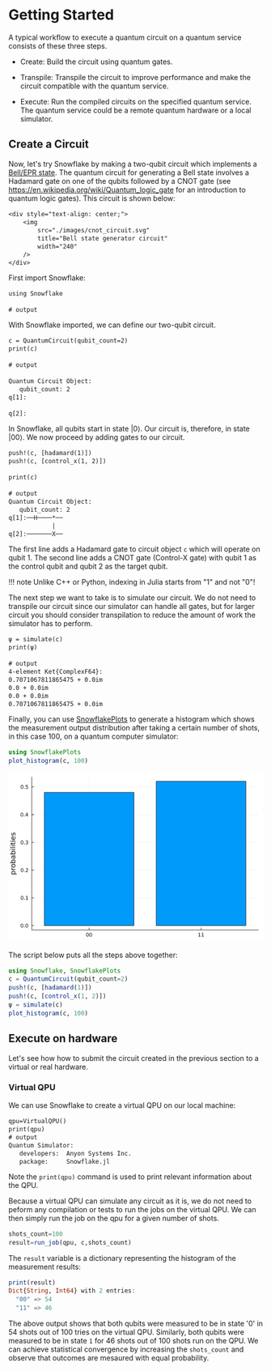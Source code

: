 # Getting Started

A typical workflow to execute a quantum circuit on a quantum service consists of these three steps.

- Create: Build the circuit using quantum gates.

- Transpile: Transpile the circuit to improve performance and make the circuit compatible with the quantum service.

- Execute: Run the compiled circuits on the specified quantum service. The quantum service could be a remote quantum hardware or a local simulator.

## Create a Circuit
Now, let's try Snowflake by making a two-qubit circuit which implements a [Bell/EPR state](https://en.wikipedia.org/wiki/Bell_state). The quantum circuit for generating a Bell state involves a Hadamard gate on one of the qubits followed by a CNOT gate (see https://en.wikipedia.org/wiki/Quantum_logic_gate for an introduction to quantum logic gates). This circuit is shown below:

```@raw html
<div style="text-align: center;">
	<img
		src="./images/cnot_circuit.svg"
		title="Bell state generator circuit"
		width="240"
	/>
</div>
```
First import Snowflake:

```jldoctest getting_started; output = false
using Snowflake

# output

```

With Snowflake imported, we can define our two-qubit circuit.

```jldoctest getting_started
c = QuantumCircuit(qubit_count=2)
print(c)

# output

Quantum Circuit Object:
   qubit_count: 2
q[1]:

q[2]:
```

In Snowflake, all qubits start in state $\left|0\right\rangle$. Our circuit is, therefore,  in state $\left|00\right\rangle$. We now proceed by adding gates to our circuit.

```jldoctest getting_started
push!(c, [hadamard(1)])
push!(c, [control_x(1, 2)])

print(c)

# output
Quantum Circuit Object:
   qubit_count: 2
q[1]:──H────*──
            |
q[2]:───────X──
```

The first line adds a Hadamard gate to circuit object `c` which will operate on qubit 1. The second line adds a CNOT gate (Control-X gate) with qubit 1 as the control qubit and qubit 2 as the target qubit.

!!! note
	Unlike C++ or Python, indexing in Julia starts from "1" and not "0"!

The next step we want to take is to simulate our circuit. We do not need to transpile our circuit since our simulator can handle all gates, but for larger circuit you should consider transpilation to reduce the amount of work the simulator has to perform.

```jldoctest getting_started
ψ = simulate(c)
print(ψ)

# output
4-element Ket{ComplexF64}:
0.7071067811865475 + 0.0im
0.0 + 0.0im
0.0 + 0.0im
0.7071067811865475 + 0.0im
```

Finally, you can use [SnowflakePlots](https://github.com/anyonlabs/SnowflakePlots.jl) to generate a histogram which shows the measurement
output distribution after taking a certain number of shots, in this case 100, on a quantum
computer simulator:

```julia
using SnowflakePlots
plot_histogram(c, 100)
```
![Measurement results histogram](assets/index/index_histogram.png)

The script below puts all the steps above together:

```julia
using Snowflake, SnowflakePlots
c = QuantumCircuit(qubit_count=2)
push!(c, [hadamard(1)])
push!(c, [control_x(1, 2)])
ψ = simulate(c)
plot_histogram(c, 100)
```

## Execute on hardware

Let's see how how to submit the circuit created in the previous section to a virtual or real hardware. 
### Virtual QPU
We can use Snowflake to create a virtual QPU on our local machine:
```jldoctest getting_started
qpu=VirtualQPU()
print(qpu)
# output
Quantum Simulator:
   developers:  Anyon Systems Inc.
   package:     Snowflake.jl
```
Note the `print(qpu)` command is used to print relevant information about the QPU.

Because a virtual QPU can simulate any circuit as it is, we do not need to peform any compilation or tests to run the jobs on the virtual QPU. We can then simply run the job on the qpu for a given number of shots. 
```julia
shots_count=100
result=run_job(qpu, c,shots_count)
```
The `result` variable is a dictionary representing the histogram of the measurement results:
```julia
print(result)
Dict{String, Int64} with 2 entries:
  "00" => 54
  "11" => 46
```
The above output shows that both qubits were measured to be in state '0' in 54 shots out of 100 tries on the virtual QPU. Similarly, both qubits were measured to be in state `1` for 46 shots out of 100 shots run on the QPU. We can achieve statistical convergence by increasing the `shots_count` and observe that outcomes are mesaured with equal probability.

